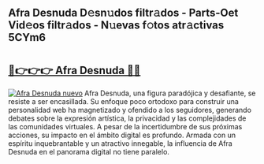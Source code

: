 ## Afra Desnuda D𝚎sn𝚞dos filtr𝚊dos - Parts-Oet Vid𝚎os filtr𝚊dos - N𝚞evas f𝚘tos atr𝚊ctivas 5CYm6

# <h2><a href="http://mb3884.tromn.icu/?c=Afra+Desnuda">🔗👉👉👉 Afra Desnuda 🔗🔗</a></h2>

[![Afra Desnuda nuevo](https://i.imgur.com/pEAQMta.gif)](http://mb3884.tromn.icu/?c=Afra+Desnuda)
Afra Desnuda, una figura paradójica y desafiante, se resiste a ser encasillada. Su enfoque poco ortodoxo para construir una personalidad web ha magnetizado y ofendido a los seguidores, generando debates sobre la expresión artística, la privacidad y las complejidades de las comunidades virtuales. A pesar de la incertidumbre de sus próximas acciones, su impacto en el ámbito digital es profundo. Armada con un espíritu inquebrantable y un atractivo innegable, la influencia de Afra Desnuda en el panorama digital no tiene paralelo.
